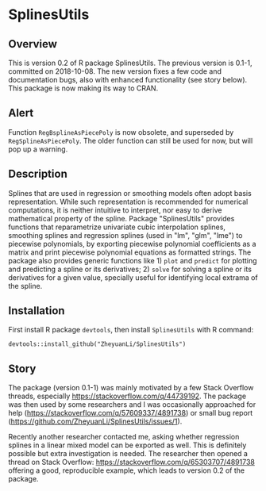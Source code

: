 # SplinesUtils

## Overview

This is version 0.2 of R package SplinesUtils. The previous version is 0.1-1, committed on 2018-10-08. The new version fixes a few code and documentation bugs, also with enhanced functionality (see story below). This package is now making its way to CRAN.

## Alert

Function `RegBsplineAsPiecePoly` is now obsolete, and superseded by `RegSplineAsPiecePoly`. The older function can still be used for now, but will pop up a warning.

## Description

Splines that are used in regression or smoothing models often adopt basis representation. While such representation is recommended for numerical computations, it is neither intuitive to interpret, nor easy to derive mathematical property of the spline. Package "SplinesUtils" provides functions that reparametrize univariate cubic interpolation splines, smoothing splines and regression splines (used in "lm", "glm", "lme") to piecewise polynomials, by exporting piecewise polynomial coefficients as a matrix and print piecewise polynomial equations as formatted strings. The package also provides generic functions like 1) `plot` and `predict` for plotting and predicting a spline or its derivatives; 2) `solve` for solving a spline or its derivatives for a given value, specially useful for identifying local extrama of the spline.

## Installation

First install R package `devtools`, then install `SplinesUtils` with R command:

```
devtools::install_github("ZheyuanLi/SplinesUtils")
```

## Story

The package (version 0.1-1) was mainly motivated by a few Stack Overflow threads, especially https://stackoverflow.com/q/44739192. The package was then used by some researchers and I was occasionally approached for help (https://stackoverflow.com/q/57609337/4891738) or small bug report (https://github.com/ZheyuanLi/SplinesUtils/issues/1).

Recently another researcher contacted me, asking whether regression splines in a linear mixed model can be exported as well. This is definitely possible but extra investigation is needed. The researcher then opened a thread on Stack Overflow: https://stackoverflow.com/q/65303707/4891738 offering a good, reproducible example, which leads to version 0.2 of the package.

